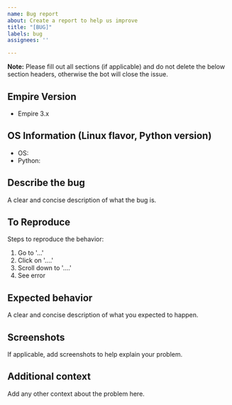 ```yaml
---
name: Bug report
about: Create a report to help us improve
title: "[BUG]"
labels: bug
assignees: ''

---
```

__Note:__ Please fill out all sections (if applicable) and do not delete the below section headers, otherwise the bot will close the issue.

## Empire Version
- Empire 3.x

## OS Information (Linux flavor, Python version)
- OS: 
- Python: 

## Describe the bug
A clear and concise description of what the bug is.

## To Reproduce
Steps to reproduce the behavior:
1. Go to '...'
2. Click on '....'
3. Scroll down to '....'
4. See error

## Expected behavior
A clear and concise description of what you expected to happen.

## Screenshots
If applicable, add screenshots to help explain your problem.

## Additional context
Add any other context about the problem here.
